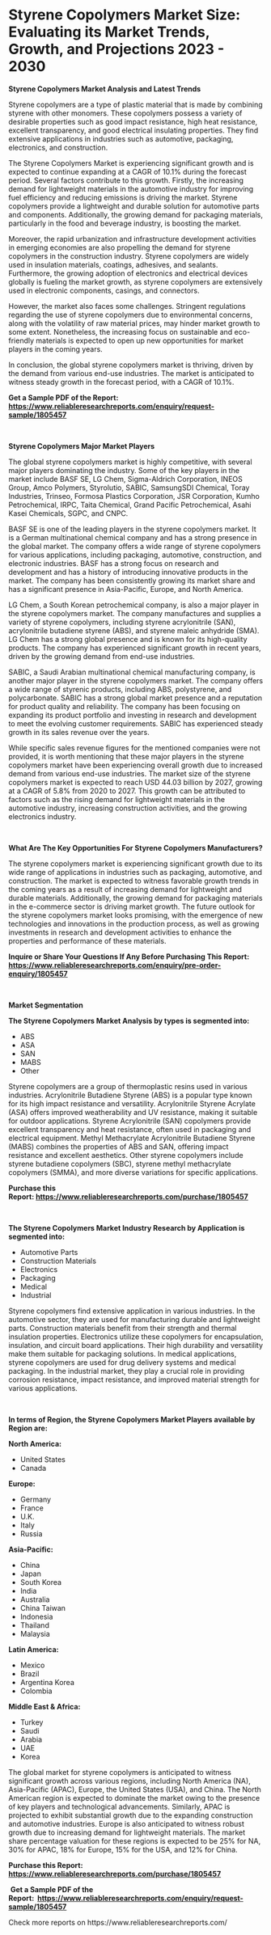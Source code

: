 <p><h1>Styrene Copolymers Market Size: Evaluating its Market Trends, Growth, and Projections 2023 - 2030</h1></p><p><strong>Styrene Copolymers Market Analysis and Latest Trends</strong></p>
<p><p>Styrene copolymers are a type of plastic material that is made by combining styrene with other monomers. These copolymers possess a variety of desirable properties such as good impact resistance, high heat resistance, excellent transparency, and good electrical insulating properties. They find extensive applications in industries such as automotive, packaging, electronics, and construction.</p><p>The Styrene Copolymers Market is experiencing significant growth and is expected to continue expanding at a CAGR of 10.1% during the forecast period. Several factors contribute to this growth. Firstly, the increasing demand for lightweight materials in the automotive industry for improving fuel efficiency and reducing emissions is driving the market. Styrene copolymers provide a lightweight and durable solution for automotive parts and components. Additionally, the growing demand for packaging materials, particularly in the food and beverage industry, is boosting the market.</p><p>Moreover, the rapid urbanization and infrastructure development activities in emerging economies are also propelling the demand for styrene copolymers in the construction industry. Styrene copolymers are widely used in insulation materials, coatings, adhesives, and sealants. Furthermore, the growing adoption of electronics and electrical devices globally is fueling the market growth, as styrene copolymers are extensively used in electronic components, casings, and connectors.</p><p>However, the market also faces some challenges. Stringent regulations regarding the use of styrene copolymers due to environmental concerns, along with the volatility of raw material prices, may hinder market growth to some extent. Nonetheless, the increasing focus on sustainable and eco-friendly materials is expected to open up new opportunities for market players in the coming years.</p><p>In conclusion, the global styrene copolymers market is thriving, driven by the demand from various end-use industries. The market is anticipated to witness steady growth in the forecast period, with a CAGR of 10.1%.</p></p>
<p><strong>Get a Sample PDF of the Report:&nbsp; <a href="https://www.reliableresearchreports.com/enquiry/request-sample/1805457">https://www.reliableresearchreports.com/enquiry/request-sample/1805457</a></strong></p>
<p>&nbsp;</p>
<p><strong>Styrene Copolymers Major Market Players</strong></p>
<p><p>The global styrene copolymers market is highly competitive, with several major players dominating the industry. Some of the key players in the market include BASF SE, LG Chem, Sigma-Aldrich Corporation, INEOS Group, Amco Polymers, Styrolutio, SABIC, SamsungSDI Chemical, Toray Industries, Trinseo, Formosa Plastics Corporation, JSR Corporation, Kumho Petrochemical, IRPC, Taita Chemical, Grand Pacific Petrochemical, Asahi Kasei Chemicals, SGPC, and CNPC.</p><p>BASF SE is one of the leading players in the styrene copolymers market. It is a German multinational chemical company and has a strong presence in the global market. The company offers a wide range of styrene copolymers for various applications, including packaging, automotive, construction, and electronic industries. BASF has a strong focus on research and development and has a history of introducing innovative products in the market. The company has been consistently growing its market share and has a significant presence in Asia-Pacific, Europe, and North America.</p><p>LG Chem, a South Korean petrochemical company, is also a major player in the styrene copolymers market. The company manufactures and supplies a variety of styrene copolymers, including styrene acrylonitrile (SAN), acrylonitrile butadiene styrene (ABS), and styrene maleic anhydride (SMA). LG Chem has a strong global presence and is known for its high-quality products. The company has experienced significant growth in recent years, driven by the growing demand from end-use industries.</p><p>SABIC, a Saudi Arabian multinational chemical manufacturing company, is another major player in the styrene copolymers market. The company offers a wide range of styrenic products, including ABS, polystyrene, and polycarbonate. SABIC has a strong global market presence and a reputation for product quality and reliability. The company has been focusing on expanding its product portfolio and investing in research and development to meet the evolving customer requirements. SABIC has experienced steady growth in its sales revenue over the years.</p><p>While specific sales revenue figures for the mentioned companies were not provided, it is worth mentioning that these major players in the styrene copolymers market have been experiencing overall growth due to increased demand from various end-use industries. The market size of the styrene copolymers market is expected to reach USD 44.03 billion by 2027, growing at a CAGR of 5.8% from 2020 to 2027. This growth can be attributed to factors such as the rising demand for lightweight materials in the automotive industry, increasing construction activities, and the growing electronics industry.</p></p>
<p>&nbsp;</p>
<p><strong>What Are The Key Opportunities For Styrene Copolymers Manufacturers?</strong></p>
<p><p>The styrene copolymers market is experiencing significant growth due to its wide range of applications in industries such as packaging, automotive, and construction. The market is expected to witness favorable growth trends in the coming years as a result of increasing demand for lightweight and durable materials. Additionally, the growing demand for packaging materials in the e-commerce sector is driving market growth. The future outlook for the styrene copolymers market looks promising, with the emergence of new technologies and innovations in the production process, as well as growing investments in research and development activities to enhance the properties and performance of these materials.</p></p>
<p><strong>Inquire or Share Your Questions If Any Before Purchasing This Report: <a href="https://www.reliableresearchreports.com/enquiry/pre-order-enquiry/1805457">https://www.reliableresearchreports.com/enquiry/pre-order-enquiry/1805457</a></strong></p>
<p>&nbsp;</p>
<p><strong>Market Segmentation</strong></p>
<p><strong>The Styrene Copolymers Market Analysis by types is segmented into:</strong></p>
<p><ul><li>ABS</li><li>ASA</li><li>SAN</li><li>MABS</li><li>Other</li></ul></p>
<p><p>Styrene copolymers are a group of thermoplastic resins used in various industries. Acrylonitrile Butadiene Styrene (ABS) is a popular type known for its high impact resistance and versatility. Acrylonitrile Styrene Acrylate (ASA) offers improved weatherability and UV resistance, making it suitable for outdoor applications. Styrene Acrylonitrile (SAN) copolymers provide excellent transparency and heat resistance, often used in packaging and electrical equipment. Methyl Methacrylate Acrylonitrile Butadiene Styrene (MABS) combines the properties of ABS and SAN, offering impact resistance and excellent aesthetics. Other styrene copolymers include styrene butadiene copolymers (SBC), styrene methyl methacrylate copolymers (SMMA), and more diverse variations for specific applications.</p></p>
<p><strong>Purchase this Report:&nbsp;<a href="https://www.reliableresearchreports.com/purchase/1805457">https://www.reliableresearchreports.com/purchase/1805457</a></strong></p>
<p>&nbsp;</p>
<p><strong>The Styrene Copolymers Market Industry Research by Application is segmented into:</strong></p>
<p><ul><li>Automotive Parts</li><li>Construction Materials</li><li>Electronics</li><li>Packaging</li><li>Medical</li><li>Industrial</li></ul></p>
<p><p>Styrene copolymers find extensive application in various industries. In the automotive sector, they are used for manufacturing durable and lightweight parts. Construction materials benefit from their strength and thermal insulation properties. Electronics utilize these copolymers for encapsulation, insulation, and circuit board applications. Their high durability and versatility make them suitable for packaging solutions. In medical applications, styrene copolymers are used for drug delivery systems and medical packaging. In the industrial market, they play a crucial role in providing corrosion resistance, impact resistance, and improved material strength for various applications.</p></p>
<p>&nbsp;</p>
<p><strong>In terms of Region, the Styrene Copolymers Market Players available by Region are:</strong></p>
<p>
    <p> <strong> North America: </strong>
        <ul>
            <li>United States</li>
            <li>Canada</li>
        </ul>
        </p> 
    <p> <strong> Europe: </strong>
        <ul>
            <li>Germany</li>
            <li>France</li>
            <li>U.K.</li>
            <li>Italy</li>
            <li>Russia</li>
        </ul>
        </p> 
    <p> <strong> Asia-Pacific: </strong>
        <ul>
            <li>China</li>
            <li>Japan</li>
            <li>South Korea</li>
            <li>India</li>
            <li>Australia</li>
            <li>China Taiwan</li>
            <li>Indonesia</li>
            <li>Thailand</li>
            <li>Malaysia</li>
        </ul>
        </p> 
    <p> <strong> Latin America: </strong>
        <ul>
            <li>Mexico</li>
            <li>Brazil</li>
            <li>Argentina Korea</li>
            <li>Colombia</li>
        </ul>
        </p> 
    <p> <strong> Middle East & Africa: </strong>
        <ul>
            <li>Turkey</li>
            <li>Saudi</li>
            <li>Arabia</li>
            <li>UAE</li>
            <li>Korea</li>
        </ul>
    </p>
    </p>
<p><p>The global market for styrene copolymers is anticipated to witness significant growth across various regions, including North America (NA), Asia-Pacific (APAC), Europe, the United States (USA), and China. The North American region is expected to dominate the market owing to the presence of key players and technological advancements. Similarly, APAC is projected to exhibit substantial growth due to the expanding construction and automotive industries. Europe is also anticipated to witness robust growth due to increasing demand for lightweight materials. The market share percentage valuation for these regions is expected to be 25% for NA, 30% for APAC, 18% for Europe, 15% for the USA, and 12% for China.</p></p>
<p><strong>Purchase this Report: <a href="https://www.reliableresearchreports.com/purchase/1805457">https://www.reliableresearchreports.com/purchase/1805457</a></strong></p>
<p>&nbsp;<strong>Get a Sample PDF of the Report:&nbsp;&nbsp;<a href="https://www.reliableresearchreports.com/enquiry/request-sample/1805457">https://www.reliableresearchreports.com/enquiry/request-sample/1805457</a></strong></p>
<p><strong></strong></p>
<p>Check more reports on https://www.reliableresearchreports.com/</p>